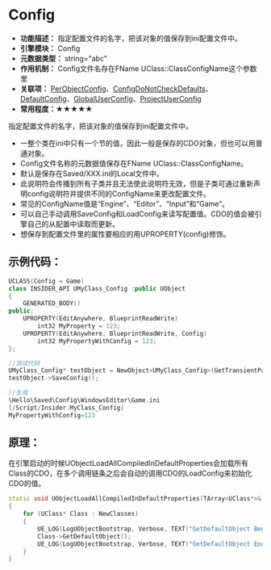 # Config

- **功能描述：**  指定配置文件的名字，把该对象的值保存到ini配置文件中。
- **引擎模块：** Config
- **元数据类型：** string="abc"
- **作用机制：** Config文件名存在FName UClass::ClassConfigName这个参数里
- **关联项：** [PerObjectConfig](PerObjectConfig.md)、[ConfigDoNotCheckDefaults](ConfigDoNotCheckDefaults.md)、[DefaultConfig](DefaultConfig/DefaultConfig.md)、[GlobalUserConfig](GlobalUserConfig/GlobalUserConfig.md)、[ProjectUserConfig](ProjectUserConfig/ProjectUserConfig.md)
- **常用程度：★★★★★**

指定配置文件的名字，把该对象的值保存到ini配置文件中。

- 一整个类在ini中只有一个节的值，因此一般是保存的CDO对象，但也可以用普通对象。
- Config文件名称的元数据值保存在FName UClass::ClassConfigName。
- 默认是保存在Saved/XXX.ini的Local文件中。
- 此说明符会传播到所有子类并且无法使此说明符无效，但是子类可通过重新声明config说明符并提供不同的ConfigName来更改配置文件。
- 常见的ConfigName值是“Engine”、“Editor”、“Input”和“Game”。
- 可以自己手动调用SaveConfig和LoadConfig来读写配置值。CDO的值会被引擎自己的从配置中读取而更新。
- 想保存到配置文件里的属性要相应的用UPROPERTY(config)修饰。

## 示例代码：

```cpp
UCLASS(Config = Game)
class INSIDER_API UMyClass_Config :public UObject
{
	GENERATED_BODY()
public:
	UPROPERTY(EditAnywhere, BlueprintReadWrite)
		int32 MyProperty = 123;
	UPROPERTY(EditAnywhere, BlueprintReadWrite, Config)
		int32 MyPropertyWithConfig = 123;
};

//测试代码
UMyClass_Config* testObject = NewObject<UMyClass_Config>(GetTransientPackage(),TEXT("testObject"));
testObject->SaveConfig();

//生成
\Hello\Saved\Config\WindowsEditor\Game.ini
[/Script/Insider.MyClass_Config]
MyPropertyWithConfig=123
```

## 原理：

在引擎启动的时候UObjectLoadAllCompiledInDefaultProperties会加载所有Class的CDO，在多个调用链条之后会自动的调用CDO的LoadConfig来初始化CDO的值。

```cpp
static void UObjectLoadAllCompiledInDefaultProperties(TArray<UClass*>& OutAllNewClasses)
{
	for (UClass* Class : NewClasses)
	{
		UE_LOG(LogUObjectBootstrap, Verbose, TEXT("GetDefaultObject Begin %s %s"), *Class->GetOutermost()->GetName(), *Class->GetName());
		Class->GetDefaultObject();
		UE_LOG(LogUObjectBootstrap, Verbose, TEXT("GetDefaultObject End %s %s"), *Class->GetOutermost()->GetName(), *Class->GetName());
	}
}
```